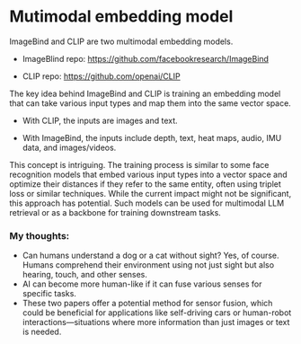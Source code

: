 # Mutimodal embedding model
ImageBind and CLIP are two multimodal embedding models.

- ImageBlind repo: https://github.com/facebookresearch/ImageBind

- CLIP repo: https://github.com/openai/CLIP

The key idea behind ImageBind and CLIP is training an embedding model that can take various input types and map them into the same vector space.

- With CLIP, the inputs are images and text.

- With ImageBind, the inputs include depth, text, heat maps, audio, IMU data, and images/videos.

This concept is intriguing. The training process is similar to some face recognition models that embed various input types into a vector space and optimize their distances if they refer to the same entity, often using triplet loss or similar techniques. While the current impact might not be significant, this approach has potential. Such models can be used for multimodal LLM retrieval or as a backbone for training downstream tasks.

### My thoughts:

- Can humans understand a dog or a cat without sight? Yes, of course. Humans comprehend their environment using not just sight but also hearing, touch, and other senses.
- AI can become more human-like if it can fuse various senses for specific tasks.
- These two papers offer a potential method for sensor fusion, which could be beneficial for applications like self-driving cars or human-robot interactions—situations where more information than just images or text is needed.

